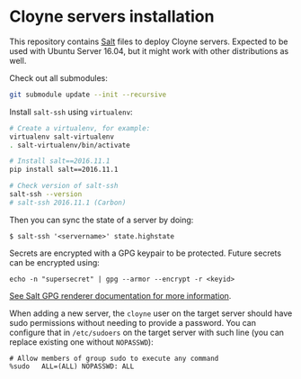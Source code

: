 # Cloyne servers installation

This repository contains [Salt](http://docs.saltstack.com/en/latest/) files to deploy Cloyne servers.
Expected to be used with Ubuntu Server 16.04, but it might work with other distributions as well.

Check out all submodules:
```bash
git submodule update --init --recursive
```

Install `salt-ssh` using `virtualenv`:
```bash
# Create a virtualenv, for example:
virtualenv salt-virtualenv
. salt-virtualenv/bin/activate

# Install salt==2016.11.1
pip install salt==2016.11.1

# Check version of salt-ssh
salt-ssh --version
# salt-ssh 2016.11.1 (Carbon)
```

Then you can sync the state of a server by doing:

```
$ salt-ssh '<servername>' state.highstate
```

Secrets are encrypted with a GPG keypair to be protected. Future secrets can be encrypted using:

```
echo -n "supersecret" | gpg --armor --encrypt -r <keyid>
```

[See Salt GPG renderer documentation for more information](https://docs.saltstack.com/en/latest/ref/renderers/all/salt.renderers.gpg.html).

When adding a new server, the `cloyne` user on the target server should have sudo permissions without needing to provide a password.
You can configure that in `/etc/sudoers` on the target server with such line (you can replace existing
one without `NOPASSWD`):

```
# Allow members of group sudo to execute any command
%sudo   ALL=(ALL) NOPASSWD: ALL
```
